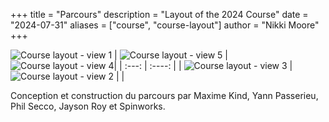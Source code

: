 +++
title = "Parcours"
description = "Layout of the 2024 Course"
date = "2024-07-31"
aliases = ["course", "course-layout"]
author = "Nikki Moore"
+++


![Course layout - view 1](/img/course/course1.jpg "100%")
| ![Course layout - view 5](/img/course/course4.jpg "100%") | ![Course layout - view 4](/img/course/course5.jpg "100%")|
| :---:        |    :----:   |
| ![Course layout - view 3](/img/course/course3.jpg "100%") | ![Course layout - view 2](/img/course/course2.jpg "100%") |  |

Conception et construction du parcours par Maxime Kind, Yann Passerieu, Phil Secco, Jayson Roy et Spinworks.
